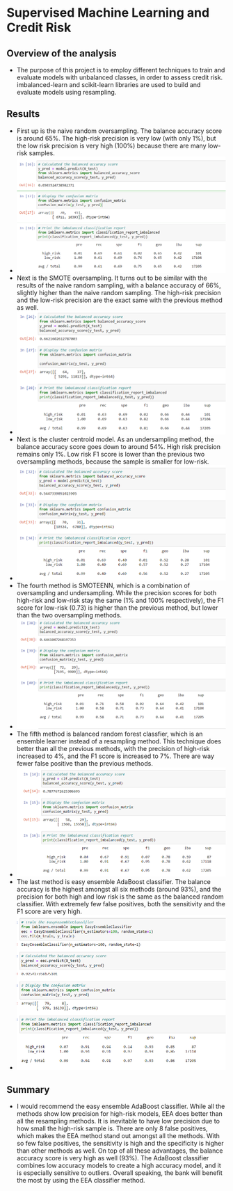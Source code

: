 # Supervised Machine Learning and Credit Risk

## Overview of the analysis

- The purpose of this project is to employ different techniques to train and evaluate models with unbalanced classes, in order to assess credit risk. imbalanced-learn and scikit-learn libraries are used to build and evaluate models using resampling.

## Results

- First up is the naive random oversampling. The balance accuracy score is around 65%. The high-risk precision is very low (with only 1%), but the low risk precision is very high (100%) because there are many low-risk samples. 
- ![nro.PNG](Screenshots/nro.PNG)
- Next is the SMOTE oversampling. It turns out to be similar with the results of the naive random sampling, with a balance accuracy of 66%, slightly higher than the naive random sampling. The high-risk precision and the low-risk precision are the exact same with the previous method as well. 
- ![smote.PNG](Screenshots/smote.PNG)
- Next is the cluster centroid model. As an undersampling method, the balance accuracy score goes down to around 54%. High risk precision remains only 1%. Low risk F1 score is lower than the previous two oversampling methods, because the sample is smaller for low-risk.
- ![cluster.PNG](Screenshots/cluster.PNG)
- The fourth method is SMOTEENN, which is a combination of oversampling and undersampling. While the precision scores for both high-risk and low-risk stay the same (1% and 100% respectively), the F1 score for low-risk (0.73) is higher than the previous method, but lower than the two oversampling methods.
- ![SMOTEENN.PNG](Screenshots/SMOTEENN.PNG)
- The fifth method is balanced random forest classfier, which is an ensemble learner instead of a resampling method. This technique does better than all the previous methods, with the precision of high-risk increased to 4%, and the F1 score is increased to 7%. There are way fewer false positive than the previous methods. 
- ![bfc.PNG](Screenshots/bfc.PNG)
- The last method is easy ensemble AdaBoost classifier. The balance accuracy is the highest amongst all six methods (around 93%), and the precision for both high and low risk is the same as the balanced random classifier. With extremely few false positives, both the sensitivity and the F1 score are very high. 
- ![eea.PNG](Screenshots/eea.PNG)

## Summary

- I would recommend the easy ensemble AdaBoost classifier. While all the methods show low precision for high-risk models, EEA does better than all the resampling methods. It is inevitable to have low precision due to how small the high-risk sample is. There are only 8 false positives, which makes the EEA method stand out amongst all the methods. With so few false positives, the sensitivity is high and the specificity is higher than other methods as well. On top of all these advantages, the balance accuracy score is very high as well (93%). The AdaBoost classifier combines low accuracy models to create a high accuracy model, and it is especially sensitive to outliers. Overall speaking, the bank will benefit the most by using the EEA classifier method. 
